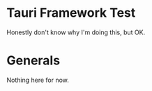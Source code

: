 # Tauri Framework Test

Honestly don't know why I'm doing this, but OK.

# Generals 
Nothing here for now.
